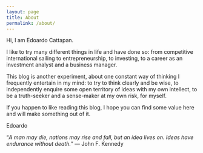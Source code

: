 ```yaml
---
layout: page
title: About
permalink: /about/
---
```


Hi, I am Edoardo Cattapan.

I like to try many different things in life and have done so: from competitive international sailing to entrepreneurship, to investing, to a career as an investment analyst and a business manager.

This blog is another experiment, about one constant way of thinking I frequently entertain in my mind: to try to think clearly and be wise, to independently enquire some open territory of ideas with my own intellect, to be a truth-seeker and a sense-maker at my own risk, for myself.

If you happen to like reading this blog, I hope you can find some value here and will make something out of it.

Edoardo


“*A man may die, nations may rise and fall, but an idea lives on. Ideas have endurance without death.*” ― John F. Kennedy
